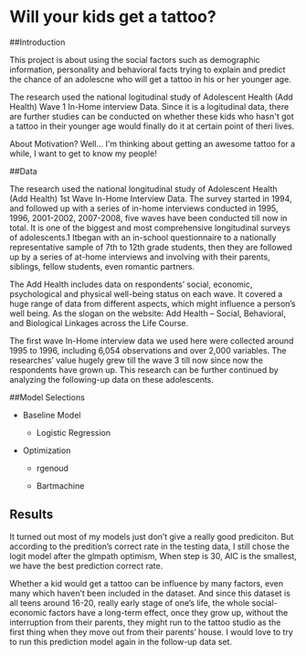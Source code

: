 # Will your kids get a tattoo?

##Introduction                 
    
   This project is about using the social factors such as demographic information, personality and behavioral facts trying to explain and predict the chance of an adolescne who will get a tattoo in his or her younger age.                
                
The research used the national logitudinal study of Adolescent Health (Add Health) Wave 1 In-Home interview Data. Since it is a logitudinal data, there are further studies can be conducted on whether these kids who hasn't got a tattoo in their younger age would finally do it at certain point of theri lives.            
                
About Motivation? Well... I'm thinking about getting an awesome tattoo for a while, I want to get to know my people!
                   
##Data                             

The research used the national longitudinal study of Adolescent Health (Add Health) 1st Wave In-Home Interview Data. The survey started in 1994, and followed up with a series of in-home interviews conducted in 1995, 1996, 2001-2002, 2007-2008, five waves have been conducted till now in total. It is one of the biggest and most comprehensive longitudinal surveys of adolescents.1 Itbegan with an in-school questionnaire to a nationally representative sample of 7th to 12th grade students, then they are followed up by a series of at-home interviews and involving with their parents, siblings, fellow students, even romantic partners.       
          
The Add Health includes data on respondents’ social, economic, psychological and physical well-being status on each wave. It covered a huge range of data from different aspects, which might influence a person’s well being. As the slogan on the website: Add Health – Social, Behavioral, and Biological Linkages across the Life Course.           
              
The first wave In-Home interview data we used here were collected around 1995 to 1996, including 6,054 observations and over 2,000 variables. The researches’ value hugely grew till the wave 3 till now since now the respondents have grown up. This research can be further continued by analyzing the following-up data on these adolescents.

##Model Selections

+ Baseline Model

  + Logistic Regression

+ Optimization

  + rgenoud
  
  + Bartmachine

## Results

It turned out most of my models just don’t give a really good prediciton. But according to the predition’s correct rate in the testing data, I still chose the logit model after the glmpath optimism, When step is 30, AIC is the smallest, we have the best prediction correct rate.

Whether a kid would get a tattoo can be influence by many factors, even many which haven’t been included in the dataset. And since this dataset is all teens around 16-20, really early stage of one’s life, the whole social-economic factors have a long-term effect, once they grow up, without the interruption from their parents, they might run to the tattoo studio as the first thing when they move out from their parents’ house. I would love to try to run this prediction model again in the follow-up data set.
